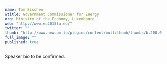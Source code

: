 ```yaml
---
name: Tom Eischen
wtitle: Government Commissioner for Energy
org: Ministry of the Economy, Luxembourg
web: "http://www.eu2015lu.eu/"
twitter: ""
thumb: "http://www.newcom.lu/plugins/content/multithumb/thumbs/b.200.0.16777215.0.stories.newcom.articles.echo.2012-02.2.01.jpg"
full_image: ""
published: true
---
```


Speaker bio to be confirmed.
